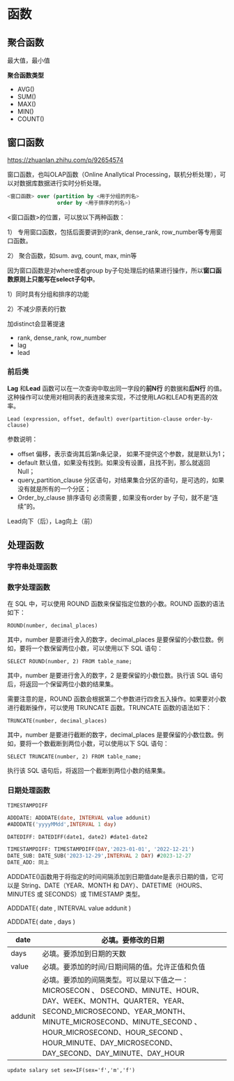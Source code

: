 # 函数

## 聚合函数

最大值，最小值

**聚合函数类型**

- AVG()
- SUM()
- MAX()
- MIN()
- COUNT()



## 窗口函数

https://zhuanlan.zhihu.com/p/92654574

窗口函数，也叫OLAP函数（Online Anallytical Processing，联机分析处理），可以对数据库数据进行实时分析处理。

```sql
<窗口函数> over (partition by <用于分组的列名>
                order by <用于排序的列名>)
```



<窗口函数>的位置，可以放以下两种函数：

1） 专用窗口函数，包括后面要讲到的rank, dense_rank, row_number等专用窗口函数。

2） 聚合函数，如sum. avg, count, max, min等

因为窗口函数是对where或者group by子句处理后的结果进行操作，所以**窗口函数原则上只能写在select子句中**。



1）同时具有分组和排序的功能

2）不减少原表的行数



加distinct会显著提速



- rank, dense_rank, row_number
- lag
- lead



### 前后类

**Lag** 和**Lead** 函数可以在一次查询中取出同一字段的**前N行** 的数据和**后N行** 的值。这种操作可以使用对相同表的表连接来实现，不过使用LAG和LEAD有更高的效率。

`Lead (expression, offset, default) over(partition-clause order-by-clause)`

参数说明： 

- offset 偏移，表示查询其后第n条记录， 如果不提供这个参数，就是默认为1；
- default 默认值，如果没有找到。如果没有设置，且找不到，那么就返回Null； 
- query_partition_clause  分区语句，对结果集合分区的语句，是可选的，如果没有就是所有的一个分区；
- Order_by_clause 排序语句 必须需要 , 如果没有order by 子句，就不是“连续”的。

Lead向下（后），Lag向上（前）



## 处理函数

### 字符串处理函数



### 数字处理函数

在 SQL 中，可以使用 ROUND 函数来保留指定位数的小数。ROUND 函数的语法如下：

```
ROUND(number, decimal_places)
```

其中，number 是要进行舍入的数字，decimal_places 是要保留的小数位数。例如，要将一个数保留两位小数，可以使用以下 SQL 语句：

```
SELECT ROUND(number, 2) FROM table_name;
```

其中，number 是要进行舍入的数字，2 是要保留的小数位数。执行该 SQL 语句后，将返回一个保留两位小数的结果集。

需要注意的是，ROUND 函数会根据第二个参数进行四舍五入操作。如果要对小数进行截断操作，可以使用 TRUNCATE 函数。TRUNCATE 函数的语法如下：

```
TRUNCATE(number, decimal_places)
```

其中，number 是要进行截断的数字，decimal_places 是要保留的小数位数。例如，要将一个数截断到两位小数，可以使用以下 SQL 语句：

```
SELECT TRUNCATE(number, 2) FROM table_name;
```

执行该 SQL 语句后，将返回一个截断到两位小数的结果集。

### 日期处理函数

`TIMESTAMPDIFF`

```sql
ADDDATE: ADDDATE(date, INTERVAL value addunit) 
#ADDDATE('yyyyMMdd',INTERVAL 1 day)

DATEDIFF: DATEDIFF(date1, date2) #date1-date2

TIMESTAMPDIFF: TIMESTAMPDIFF(DAY,'2023-01-01', '2022-12-21')
DATE_SUB: DATE_SUB('2023-12-29',INTERVAL 2 DAY) #2023-12-27
DATE_ADD: 同上
```



ADDDATE()函数用于将指定的时间间隔添加到日期值date是表示日期的值，它可以是 String、DATE（YEAR、MONTH 和 DAY）、DATETIME（HOURS、MINUTES 或 SECONDS）或 TIMESTAMP 类型。

ADDDATE( date , INTERVAL value addunit )

ADDDATE( date , days )

| date    | 必填。要修改的日期                                           |
| ------- | ------------------------------------------------------------ |
| days    | 必填。要添加到日期的天数                                     |
| value   | 必填。要添加的时间/日期间隔的值。允许正值和负值              |
| addunit | 必填。要添加的间隔类型。可以是以下值之一：MICROSECON 、 DSECOND、MINUTE、HOUR、DAY、WEEK、MONTH、QUARTER、YEAR、 SECOND_MICROSECOND、YEAR_MONTH、MINUTE_MICROSECOND、MINUTE_SECOND 、HOUR_MICROSECOND、HOUR_SECOND 、HOUR_MINUTE、DAY_MICROSECOND、DAY_SECOND、DAY_MINUTE、DAY_HOUR |

`update salary set sex=IF(sex='f','m','f')`